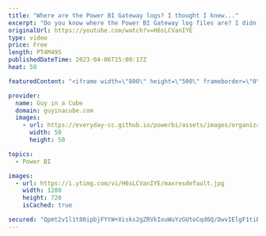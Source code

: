 ```yaml
---
title: "Where are the Power BI Gateway logs? I thought I knew..."
excerpt: "Do you know where the Power BI Gateway log files are? I didn't! I'll show you a tool I use to help figure something like this out. And also tell you where they are!  Process Monitor https://learn.microsoft.com/sysinternals/downloads/procmon  Rui Romano's Gateway Monitor Report https://github.com/RuiRomano/pbigtwmonitor"
originalUrl: https://youtube.com/watch?v=H6sLCVanIYE
type: video
price: Free
length: PT4M49S
publishedDateTime: 2023-04-06T15:00:17Z
heat: 50

featuredContent: "<iframe width=\"800\" height=\"500\" frameborder=\"0\" src=\"https://www.youtube.com/embed/H6sLCVanIYE\" allow=\"accelerometer; autoplay; encrypted-media; gyroscope; picture-in-picture\" allowfullscreen></iframe>"

provider:
  name: Guy in a Cube
  domain: guyinacube.com
  images:
    - url: https://everyday-cc.github.io/powerbi/assets/images/organizations/guyinacube.com-50x50.jpg
      width: 50
      height: 50

topics:
  - Power BI

images:
  - url: https://i.ytimg.com/vi/H6sLCVanIYE/maxresdefault.jpg
    width: 1280
    height: 720
    isCached: true

secured: "Qpmt2v1l1t80ipbjFYtW+Xisks2gZRVkIouWuYzGUtoCqd6Q/DwvIElgF1tiBUjkrCoW071owxy5igpNbmqEu767cFpdIqxZZOwhcsGMionNl3cE9KaK8MUIrWqlFUySGjGaQFzXTEhYHg9bmpAsIcBU9c58xJYpYANNvHf9DGhyjkEMl2DJLXtIw7Lae4WE7YRoV+u8dBET6aYPF5ospIEtBAZGp9DWQblAfbcalG52Lf9ebGVeEwSvUFEmNEU8/cHoWoCX/5vHgQIuHqkBFvRXAzAxT/qXTwvB/rXjg8sScEvvEO5uOMcN6rYZ3OA5WVdu542JpvGDmZXxx8qc/C//hocOPq27Q+wi/DMUeRu/pP/xYiIp5Ge3u8DemuH+cbZuoHClOV2AwPMKZlvlOAO/GRDKTP6orMRSiBT7gno=;X2/6tqe0lO6A/aU6AgCt6w=="
---
```


